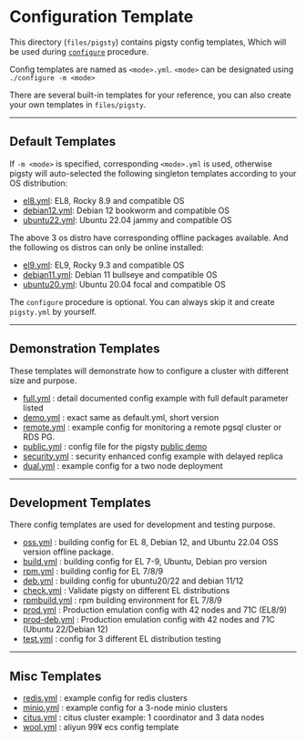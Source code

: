 # Configuration Template

This directory (`files/pigsty`) contains pigsty config templates, Which will be used during [`configure`](https://pigsty.io/docs/setup/install/#configure) procedure.

Config templates are named as `<mode>.yml`.  `<mode>` can be designated using `./configure -m <mode>`

There are several built-in templates for your reference, you can also create your own templates in `files/pigsty`.

----------

## Default Templates

If `-m <mode>` is specified, corresponding `<mode>.yml` is used, otherwise pigsty will auto-selected the following singleton templates according to your OS distribution:

* [el8.yml](el8.yml): EL8, Rocky 8.9 and compatible OS
* [debian12.yml](debian12.yml): Debian 12 bookworm and compatible OS
* [ubuntu22.yml](ubuntu22.yml): Ubuntu 22.04 jammy and compatible OS

The above 3 os distro have corresponding offline packages available. And the following os distros can only be online installed:

* [el9.yml](el9.yml): EL9, Rocky 9.3 and compatible OS
* [debian11.yml](debian11.yml): Debian 11 bullseye and compatible OS
* [ubuntu20.yml](ubuntu20.yml): Ubuntu 20.04 focal and compatible OS

The `configure` procedure is optional. You can always skip it and create `pigsty.yml` by yourself.


----------

## Demonstration Templates

These templates will demonstrate how to configure a cluster with different size and purpose.

* [full.yml](full.yml) : detail documented config example with full default parameter listed
* [demo.yml](demo.yml) : exact same as default.yml, short version
* [remote.yml](remote.yml) : example config for monitoring a remote pgsql cluster or RDS PG.
* [public.yml](public.yml) : config file for the pigsty [public demo](https://demo.pigsty.cc)
* [security.yml](security.yml) : security enhanced config example with delayed replica
* [dual.yml](dual.yml) : example config for a two node deployment


----------

## Development Templates

There config templates are used for development and testing purpose.

* [oss.yml](oss.yml) : building config for EL 8, Debian 12, and Ubuntu 22.04 OSS version offline package.
* [build.yml](build.yml) : building config for EL 7-9, Ubuntu, Debian pro version
* [rpm.yml](rpm.yml) : building config for EL 7/8/9
* [deb.yml](deb.yml) : building config for ubuntu20/22 and debian 11/12
* [check.yml](check.yml) : Validate pigsty on different EL distributions
* [rpmbuild.yml](rpmbuild.yml) : rpm building environment for EL 7/8/9
* [prod.yml](prod.yml) : Production emulation config with 42 nodes and 71C (EL8/9)
* [prod-deb.yml](prod-deb.yml) : Production emulation config with 42 nodes and 71C (Ubuntu 22/Debian 12)
* [test.yml](test.yml) : config for 3 different EL distribution testing


----------

## Misc Templates

* [redis.yml](redis.yml) : example config for redis clusters
* [minio.yml](minio.yml) : example config for a 3-node minio clusters
* [citus.yml](citus.yml) : citus cluster example: 1 coordinator and 3 data nodes
* [wool.yml](wool.yml) : aliyun 99¥ ecs config template

